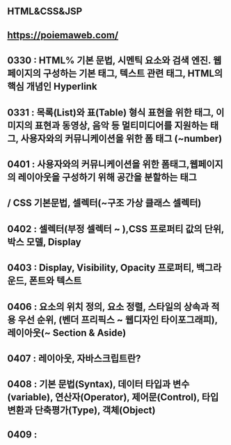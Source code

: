 ## HTML&CSS&JSP

## https://poiemaweb.com/

## 0330 : HTML% 기본 문법, 시멘틱 요소와 검색 엔진. 웹페이지의 구성하는 기본 태그, 텍스트 관련 태그, HTML의 핵심 개념인 Hyperlink

## 0331 : 목록(List)와 표(Table) 형식 표현을 위한 태그, 이미지의 표현과 동영상, 음악 등 멀티미디어를 지원하는 태그, 사용자와의 커뮤니케이션을 위한 폼 태그 (~number)

## 0401 : 사용자와의 커뮤니케이션을 위한 폼태그,웹페이지의 레이아웃을 구성하기 위해 공간을 분할하는 태그 
## / CSS 기본문법, 셀렉터(~구조 가상 클래스 셀렉터)

## 0402 : 셀렉터(부정 셀렉터 ~ ),CSS 프로퍼티 값의 단위, 박스 모델, Display

## 0403 : Display, Visibility, Opacity 프로퍼티, 백그라운드, 폰트와 텍스트

## 0406 : 요소의 위치 정의, 요소 정렬, 스타일의 상속과 적용 우선 순위, (벤더 프리픽스 ~ 웹디자인 타이포그래피), 레이아웃(~ Section & Aside)

## 0407 : 레이아웃, 자바스크립트란?

## 0408 : 기본 문법(Syntax), 데이터 타입과 변수(variable), 연산자(Operator), 제어문(Control), 타입변환과 단축평가(Type), 객체(Object)

## 0409 : 